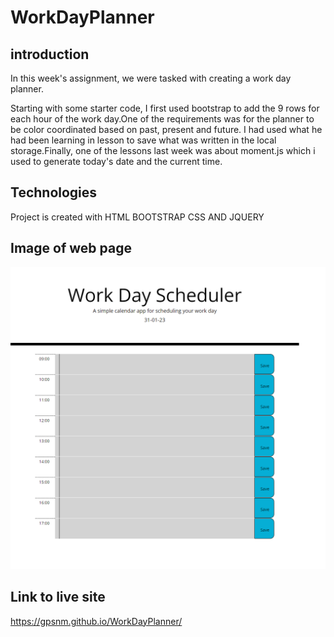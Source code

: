 # WorkDayPlanner

## introduction
 In this week's assignment, we were tasked with creating a work day planner.

Starting with some starter code, I first used  bootstrap to add the 9 rows for each hour of the work day.One of the requirements was for the planner to be color coordinated based on past, present and future. I had used what he had been learning in lesson to save what was written in the local storage.Finally, one of the lessons last week was about moment.js which i used to generate today's date and the current time.


## Technologies
Project is created with HTML BOOTSTRAP CSS AND JQUERY

## Image of web page
<img src="./assets/images/127.0.0.1_5500_index.html.png" alt="">



## Link to live site

https://gpsnm.github.io/WorkDayPlanner/

